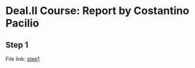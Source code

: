 # Deal.II Course: Report by Costantino Pacilio
## Step 1
File link: [step1](lab01/step-1/step-1_mine.cc)
